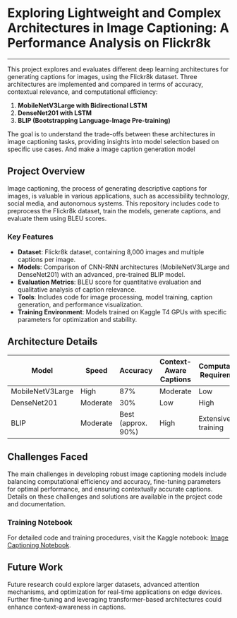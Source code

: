 # Exploring Lightweight and Complex Architectures in Image Captioning: A Performance Analysis on Flickr8k
---

This project explores and evaluates different deep learning architectures for generating captions for images, using the Flickr8k dataset. Three architectures are implemented and compared in terms of accuracy, contextual relevance, and computational efficiency:

1. **MobileNetV3Large with Bidirectional LSTM**
2. **DenseNet201 with LSTM**
3. **BLIP (Bootstrapping Language-Image Pre-training)**

The goal is to understand the trade-offs between these architectures in image captioning tasks, providing insights into model selection based on specific use cases. And make a image caption generation model

## Project Overview

Image captioning, the process of generating descriptive captions for images, is valuable in various applications, such as accessibility technology, social media, and autonomous systems. This repository includes code to preprocess the Flickr8k dataset, train the models, generate captions, and evaluate them using BLEU scores.

### Key Features

- **Dataset**: Flickr8k dataset, containing 8,000 images and multiple captions per image.
- **Models**: Comparison of CNN-RNN architectures (MobileNetV3Large and DenseNet201) with an advanced, pre-trained BLIP model.
- **Evaluation Metrics**: BLEU score for quantitative evaluation and qualitative analysis of caption relevance.
- **Tools**: Includes code for image processing, model training, caption generation, and performance visualization.
- **Training Environment**: Models trained on Kaggle T4 GPUs with specific parameters for optimization and stability.

## Architecture Details

| Model             | Speed               | Accuracy     | Context-Aware Captions | Computational Requirements |
|-------------------|---------------------|--------------|-------------------------|----------------------------|
| MobileNetV3Large  | High                | 87%         | Moderate                | Low                         |
| DenseNet201       | Moderate            | 30%         | Low                     | High                        |
| BLIP              | Moderate            | Best (approx. 90%) | High                    | Extensive pre-training      |

## Challenges Faced

The main challenges in developing robust image captioning models include balancing computational efficiency and accuracy, fine-tuning parameters for optimal performance, and ensuring contextually accurate captions. Details on these challenges and solutions are available in the project code and documentation.

### Training Notebook

For detailed code and training procedures, visit the Kaggle notebook: [Image Captioning Notebook](https://www.kaggle.com/code/abhipushpmaurya/caption-01).

## Future Work

Future research could explore larger datasets, advanced attention mechanisms, and optimization for real-time applications on edge devices. Further fine-tuning and leveraging transformer-based architectures could enhance context-awareness in captions.
